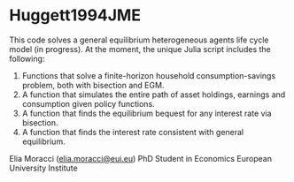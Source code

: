 # Huggett1994JME
 This code solves a general equilibrium heterogeneous agents life cycle model (in progress).
 At the moment, the unique Julia script includes the following:
 1. Functions that solve a finite-horizon household consumption-savings problem, both with bisection and EGM.
 2. A function that simulates the entire path of asset holdings, earnings and consumption given policy functions.
 3. A function that finds the equilibrium bequest for any interest rate via bisection.
 4. A function that finds the interest rate consistent with general equilibrium.

Elia Moracci (elia.moracci@eui.eu)
PhD Student in Economics
European University Institute
